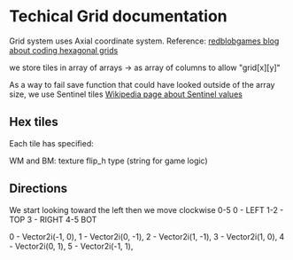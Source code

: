 # Techical Grid documentation


Grid system uses Axial coordinate system. Reference:
[redblobgames blog about coding hexagonal grids](https://www.redblobgames.com/grids/hexagons/)



we store tiles in array of arrays -> as array of columns to allow "grid[x][y]"


As a way to fail save function that could have looked outside of the array size, we use Sentinel tiles
[Wikipedia page about Sentinel values](https://en.wikipedia.org/wiki/Sentinel_value)










## Hex tiles
Each tile has specified:

WM and BM:
texture
flip_h
type (string for game logic)



## Directions
We start looking toward the left then we move clockwise
0-5
0 - LEFT
1-2 - TOP
3 - RIGHT
4-5 BOT

0 - Vector2i(-1, 0),
1 - Vector2i(0, -1),
2 - Vector2i(1, -1),
3 - Vector2i(1, 0),
4 - Vector2i(0, 1),
5 - Vector2i(-1, 1),
